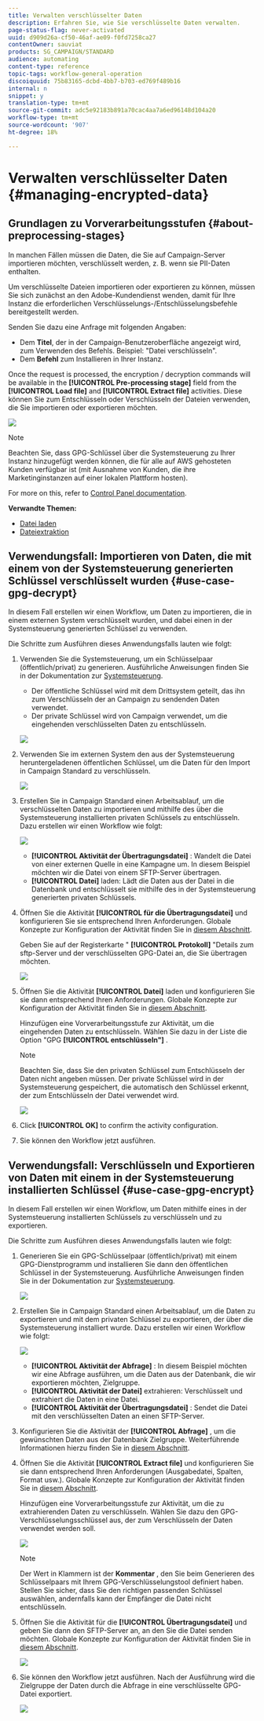 ```yaml
---
title: Verwalten verschlüsselter Daten
description: Erfahren Sie, wie Sie verschlüsselte Daten verwalten.
page-status-flag: never-activated
uuid: d909d26a-cf50-46af-ae09-f0fd7258ca27
contentOwner: sauviat
products: SG_CAMPAIGN/STANDARD
audience: automating
content-type: reference
topic-tags: workflow-general-operation
discoiquuid: 75b83165-dcbd-4bb7-b703-ed769f489b16
internal: n
snippet: y
translation-type: tm+mt
source-git-commit: adc5e92183b891a70cac4aa7a6ed96148d104a20
workflow-type: tm+mt
source-wordcount: '907'
ht-degree: 18%

---
```



# Verwalten verschlüsselter Daten {#managing-encrypted-data}

## Grundlagen zu Vorverarbeitungsstufen {#about-preprocessing-stages}

In manchen Fällen müssen die Daten, die Sie auf Campaign-Server importieren möchten, verschlüsselt werden, z. B. wenn sie PII-Daten enthalten.

Um verschlüsselte Dateien importieren oder exportieren zu können, müssen Sie sich zunächst an den Adobe-Kundendienst wenden, damit für Ihre Instanz die erforderlichen Verschlüsselungs-/Entschlüsselungsbefehle bereitgestellt werden.

Senden Sie dazu eine Anfrage mit folgenden Angaben:

* Dem **Titel**, der in der Campaign-Benutzeroberfläche angezeigt wird, zum Verwenden des Befehls. Beispiel: &quot;Datei verschlüsseln&quot;.
* Dem **Befehl** zum Installieren in Ihrer Instanz.

Once the request is processed, the encryption / decryption commands will be available in the **[!UICONTROL Pre-processing stage]** field from the **[!UICONTROL Load file]** and **[!UICONTROL Extract file]** activities. Diese können Sie zum Entschlüsseln oder Verschlüsseln der Dateien verwenden, die Sie importieren oder exportieren möchten.

![](assets/preprocessing-encryption.png)

>[!NOTE]
>
>Beachten Sie, dass GPG-Schlüssel über die Systemsteuerung zu Ihrer Instanz hinzugefügt werden können, die für alle auf AWS gehosteten Kunden verfügbar ist (mit Ausnahme von Kunden, die ihre Marketinginstanzen auf einer lokalen Plattform hosten).
>
>For more on this, refer to [Control Panel documentation](https://docs.adobe.com/content/help/de-DE/control-panel/using/control-panel-home.html).

**Verwandte Themen:**

* [Datei laden](../../automating/using/load-file.md)
* [Dateiextraktion](../../automating/using/extract-file.md)

## Verwendungsfall: Importieren von Daten, die mit einem von der Systemsteuerung generierten Schlüssel verschlüsselt wurden {#use-case-gpg-decrypt}

In diesem Fall erstellen wir einen Workflow, um Daten zu importieren, die in einem externen System verschlüsselt wurden, und dabei einen in der Systemsteuerung generierten Schlüssel zu verwenden.

Die Schritte zum Ausführen dieses Anwendungsfalls lauten wie folgt:

1. Verwenden Sie die Systemsteuerung, um ein Schlüsselpaar (öffentlich/privat) zu generieren. Ausführliche Anweisungen finden Sie in der Dokumentation zur [Systemsteuerung](https://docs.adobe.com/content/help/en/control-panel/using/instances-settings/gpg-keys-management.html#decrypting-data).

   * Der öffentliche Schlüssel wird mit dem Drittsystem geteilt, das ihn zum Verschlüsseln der an Campaign zu sendenden Daten verwendet.
   * Der private Schlüssel wird von Campaign verwendet, um die eingehenden verschlüsselten Daten zu entschlüsseln.

   ![](assets/gpg_generate.png)

1. Verwenden Sie im externen System den aus der Systemsteuerung heruntergeladenen öffentlichen Schlüssel, um die Daten für den Import in Campaign Standard zu verschlüsseln.

   ![](assets/gpg_external.png)

1. Erstellen Sie in Campaign Standard einen Arbeitsablauf, um die verschlüsselten Daten zu importieren und mithilfe des über die Systemsteuerung installierten privaten Schlüssels zu entschlüsseln. Dazu erstellen wir einen Workflow wie folgt:

   ![](assets/gpg_workflow.png)

   * **[!UICONTROL Aktivität der Übertragungsdatei]** : Wandelt die Datei von einer externen Quelle in eine Kampagne um. In diesem Beispiel möchten wir die Datei von einem SFTP-Server übertragen.
   * **[!UICONTROL Datei]** laden: Lädt die Daten aus der Datei in die Datenbank und entschlüsselt sie mithilfe des in der Systemsteuerung generierten privaten Schlüssels.

1. Öffnen Sie die Aktivität **[!UICONTROL für die Übertragungsdatei]** und konfigurieren Sie sie entsprechend Ihren Anforderungen. Globale Konzepte zur Konfiguration der Aktivität finden Sie in [diesem Abschnitt](../../automating/using/load-file.md).

   Geben Sie auf der Registerkarte &quot; **[!UICONTROL Protokoll]** &quot;Details zum sftp-Server und der verschlüsselten GPG-Datei an, die Sie übertragen möchten.

   ![](assets/gpg_transfer.png)

1. Öffnen Sie die Aktivität **[!UICONTROL Datei]** laden und konfigurieren Sie sie dann entsprechend Ihren Anforderungen. Globale Konzepte zur Konfiguration der Aktivität finden Sie in [diesem Abschnitt](../../automating/using/load-file.md).

   Hinzufügen eine Vorverarbeitungsstufe zur Aktivität, um die eingehenden Daten zu entschlüsseln. Wählen Sie dazu in der Liste die Option &quot;GPG **[!UICONTROL entschlüsseln&quot;]** .

   >[!NOTE]
   >
   >Beachten Sie, dass Sie den privaten Schlüssel zum Entschlüsseln der Daten nicht angeben müssen. Der private Schlüssel wird in der Systemsteuerung gespeichert, die automatisch den Schlüssel erkennt, der zum Entschlüsseln der Datei verwendet wird.

   ![](assets/gpg_load.png)

1. Click **[!UICONTROL OK]** to confirm the activity configuration.

1. Sie können den Workflow jetzt ausführen.

## Verwendungsfall: Verschlüsseln und Exportieren von Daten mit einem in der Systemsteuerung installierten Schlüssel {#use-case-gpg-encrypt}

In diesem Fall erstellen wir einen Workflow, um Daten mithilfe eines in der Systemsteuerung installierten Schlüssels zu verschlüsseln und zu exportieren.

Die Schritte zum Ausführen dieses Anwendungsfalls lauten wie folgt:

1. Generieren Sie ein GPG-Schlüsselpaar (öffentlich/privat) mit einem GPG-Dienstprogramm und installieren Sie dann den öffentlichen Schlüssel in der Systemsteuerung. Ausführliche Anweisungen finden Sie in der Dokumentation zur [Systemsteuerung](https://docs.adobe.com/content/help/en/control-panel/using/instances-settings/gpg-keys-management.html#encrypting-data).

   ![](assets/gpg_install.png)

1. Erstellen Sie in Campaign Standard einen Arbeitsablauf, um die Daten zu exportieren und mit dem privaten Schlüssel zu exportieren, der über die Systemsteuerung installiert wurde. Dazu erstellen wir einen Workflow wie folgt:

   ![](assets/gpg-workflow-export.png)

   * **[!UICONTROL Aktivität der Abfrage]** : In diesem Beispiel möchten wir eine Abfrage ausführen, um die Daten aus der Datenbank, die wir exportieren möchten, Zielgruppe.
   * **[!UICONTROL Aktivität der Datei]** extrahieren: Verschlüsselt und extrahiert die Daten in eine Datei.
   * **[!UICONTROL Aktivität der Übertragungsdatei]** : Sendet die Datei mit den verschlüsselten Daten an einen SFTP-Server.

1. Konfigurieren Sie die Aktivität der **[!UICONTROL Abfrage]** , um die gewünschten Daten aus der Datenbank Zielgruppe. Weiterführende Informationen hierzu finden Sie in [diesem Abschnitt](../../automating/using/query.md).

1. Öffnen Sie die Aktivität **[!UICONTROL Extract file]** und konfigurieren Sie sie dann entsprechend Ihren Anforderungen (Ausgabedatei, Spalten, Format usw.). Globale Konzepte zur Konfiguration der Aktivität finden Sie in [diesem Abschnitt](../../automating/using/extract-file.md).

   Hinzufügen eine Vorverarbeitungsstufe zur Aktivität, um die zu extrahierenden Daten zu verschlüsseln. Wählen Sie dazu den GPG-Verschlüsselungsschlüssel aus, der zum Verschlüsseln der Daten verwendet werden soll.

   ![](assets/gpg-extract-stage.png)

   >[!NOTE]
   >
   >Der Wert in Klammern ist der **Kommentar** , den Sie beim Generieren des Schlüsselpaars mit Ihrem GPG-Verschlüsselungstool definiert haben. Stellen Sie sicher, dass Sie den richtigen passenden Schlüssel auswählen, andernfalls kann der Empfänger die Datei nicht entschlüsseln.

1. Öffnen Sie die Aktivität für die **[!UICONTROL Übertragungsdatei]** und geben Sie dann den SFTP-Server an, an den Sie die Datei senden möchten. Globale Konzepte zur Konfiguration der Aktivität finden Sie in [diesem Abschnitt](../../automating/using/transfer-file.md).

   ![](assets/gpg-transfer-encrypt.png)

1. Sie können den Workflow jetzt ausführen. Nach der Ausführung wird die Zielgruppe der Daten durch die Abfrage in eine verschlüsselte GPG-Datei exportiert.

   ![](assets/gpg-sftp-encrypt.png)
